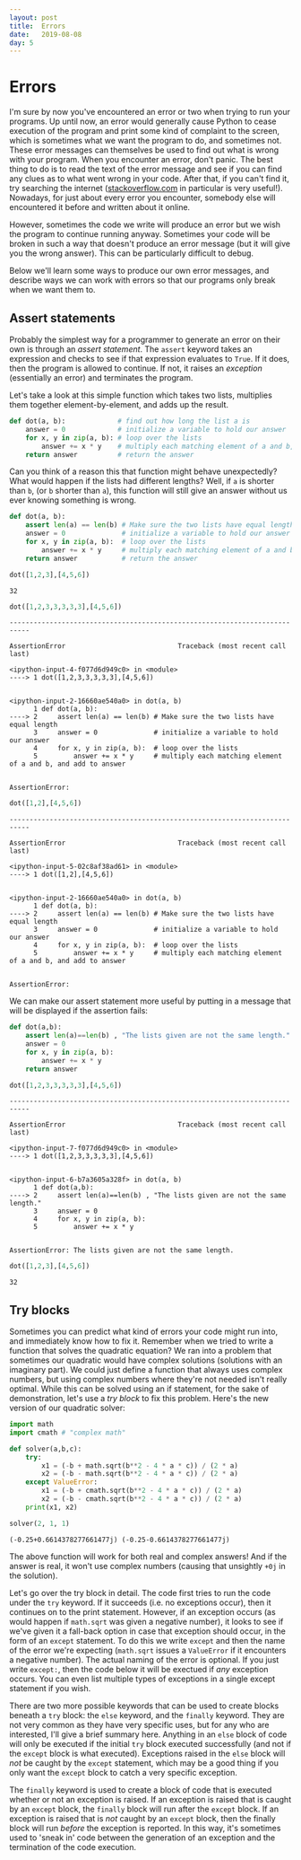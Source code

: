 ```yaml
---
layout: post
title:  Errors
date:   2019-08-08
day: 5
---
```



# Errors

I'm sure by now you've encountered an error or two when trying to run your programs. Up until now, an error would generally cause Python to cease execution of the program and print some kind of complaint to the screen, which is sometimes what we want the program to do, and sometimes not. 
These error messages can themselves be used to find out what is wrong with your program. When you encounter an error, don't panic. The best thing to do is to read the text of the error message and see if you can find any clues as to what went wrong in your code. After that, if you can't find it, try searching the internet ([stackoverflow.com](https://stackoverflow.com/) in particular is very useful!). Nowadays, for just about every error you encounter, somebody else will encountered it before and written about it online.

However, sometimes the code we write will produce an error but we wish the program to continue running anyway. Sometimes your code will be broken in such a way that doesn't produce an error message (but it will give you the wrong answer). This can be particularly difficult to debug. 

Below we'll learn some ways to produce our own error messages, and describe ways we can work with errors so that our programs only break when we want them to. 

## Assert statements

Probably the simplest way for a programmer to generate an error on their own is through an *assert statement*. The `assert` keyword takes an expression and checks to see if that expression evaluates to `True`. If it does, then the program is allowed to continue. If not, it raises an *exception* (essentially an error) and terminates the program. 

Let's take a look at this simple function which takes two lists, multiplies them together element-by-element, and adds up the result.


```python
def dot(a, b):             # find out how long the list a is
    answer = 0             # initialize a variable to hold our answer
    for x, y in zip(a, b): # loop over the lists
        answer += x * y    # multiply each matching element of a and b, and add to answer
    return answer          # return the answer
```

Can you think of a reason this that function might behave unexpectedly? What would happen if the lists had different lengths? Well, if `a` is shorter than `b`, (or `b` shorter than `a`), this function will still give an answer without us ever knowing something is wrong. 


```python
def dot(a, b):
    assert len(a) == len(b) # Make sure the two lists have equal length
    answer = 0              # initialize a variable to hold our answer
    for x, y in zip(a, b):  # loop over the lists
        answer += x * y     # multiply each matching element of a and b, and add to answer
    return answer           # return the answer
```


```python
dot([1,2,3],[4,5,6])
```




    32




```python
dot([1,2,3,3,3,3,3],[4,5,6])
```


    ---------------------------------------------------------------------------

    AssertionError                            Traceback (most recent call last)

    <ipython-input-4-f077d6d949c0> in <module>
    ----> 1 dot([1,2,3,3,3,3,3],[4,5,6])
    

    <ipython-input-2-16660ae540a0> in dot(a, b)
          1 def dot(a, b):
    ----> 2     assert len(a) == len(b) # Make sure the two lists have equal length
          3     answer = 0              # initialize a variable to hold our answer
          4     for x, y in zip(a, b):  # loop over the lists
          5         answer += x * y     # multiply each matching element of a and b, and add to answer


    AssertionError: 



```python
dot([1,2],[4,5,6])
```


    ---------------------------------------------------------------------------

    AssertionError                            Traceback (most recent call last)

    <ipython-input-5-02c8af38ad61> in <module>
    ----> 1 dot([1,2],[4,5,6])
    

    <ipython-input-2-16660ae540a0> in dot(a, b)
          1 def dot(a, b):
    ----> 2     assert len(a) == len(b) # Make sure the two lists have equal length
          3     answer = 0              # initialize a variable to hold our answer
          4     for x, y in zip(a, b):  # loop over the lists
          5         answer += x * y     # multiply each matching element of a and b, and add to answer


    AssertionError: 


We can make our assert statement more useful by putting in a message that will be displayed if the assertion fails:


```python
def dot(a,b):
    assert len(a)==len(b) , "The lists given are not the same length."
    answer = 0
    for x, y in zip(a, b):
        answer += x * y
    return answer
```


```python
dot([1,2,3,3,3,3,3],[4,5,6])
```


    ---------------------------------------------------------------------------

    AssertionError                            Traceback (most recent call last)

    <ipython-input-7-f077d6d949c0> in <module>
    ----> 1 dot([1,2,3,3,3,3,3],[4,5,6])
    

    <ipython-input-6-b7a3605a328f> in dot(a, b)
          1 def dot(a,b):
    ----> 2     assert len(a)==len(b) , "The lists given are not the same length."
          3     answer = 0
          4     for x, y in zip(a, b):
          5         answer += x * y


    AssertionError: The lists given are not the same length.



```python
dot([1,2,3],[4,5,6])
```




    32



## Try blocks

Sometimes you can predict what kind of errors your code might run into, and immediately know how to fix it. Remember when we tried to write a function that solves the quadratic equation? We ran into a problem that sometimes our quadratic would have complex solutions (solutions with an imaginary part). We could just define a function that always uses complex numbers, but using complex numbers where they're not needed isn't really optimal. While this can be solved using an if statement, for the sake of demonstration, let's use a *try block* to fix this problem. Here's the new version of our quadratic solver:


```python
import math
import cmath # "complex math"
```


```python
def solver(a,b,c):
    try:
        x1 = (-b + math.sqrt(b**2 - 4 * a * c)) / (2 * a)
        x2 = (-b - math.sqrt(b**2 - 4 * a * c)) / (2 * a)
    except ValueError:
        x1 = (-b + cmath.sqrt(b**2 - 4 * a * c)) / (2 * a)
        x2 = (-b - cmath.sqrt(b**2 - 4 * a * c)) / (2 * a)
    print(x1, x2)
```


```python
solver(2, 1, 1)
```

    (-0.25+0.6614378277661477j) (-0.25-0.6614378277661477j)


The above function will work for both real and complex answers! And if the answer is real, it won't use complex numbers (causing that unsightly `+0j` in the solution).

Let's go over the try block in detail. The code first tries to run the code under the `try` keyword. If it succeeds (i.e. no exceptions occur), then it continues on to the print statement. However, if an exception occurs (as would happen if `math.sqrt` was given a negative number), it looks to see if we've given it a fall-back option in case that exception should occur, in the form of an `except` statement. To do this we write `except` and then the name of the error we're expecting (`math.sqrt` issues a `ValueError` if it encounters a negative number). The actual naming of the error is optional. If you just write `except:`, then the code below it will be exectued if *any* exception occurs. You can even list multiple types of exceptions in a single except statement if you wish.

There are two more possible keywords that can be used to create blocks beneath a `try` block: the `else` keyword, and the `finally` keyword. They are not very common as they have very specific uses, but for any who are interested, I'll give a brief summary here. Anything in an `else` block of code will only be executed if the initial `try` block executed successfully (and not if the `except` block is what executed). Exceptions raised in the `else` block will *not* be caught by the `except` statement, which may be a good thing if you only want the `except` block to catch a very specific exception. 

The `finally` keyword is used to create a block of code that is executed whether or not an exception is raised. If an exception is raised that is caught by an `except` block, the `finally` block will run after the `except` block. If an exception is raised that is *not* caught by an `except` block, then the finally block will run *before* the exception is reported. In this way, it's sometimes used to 'sneak in' code between the generation of an exception and the termination of the code execution.


```python

```
